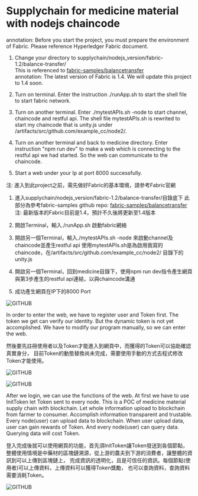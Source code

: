 # Supplychain for medicine material with nodejs chaincode

annotation: Before you start the project, you must prepare the environment of Fabric. Please reference Hyperledger Fabric document.

1. Change your directory to supplychain/nodejs_version/fabric-1.2/balance-transfer/  
This is referenced to [fabric-samples/balancetransfer](https://github.com/hyperledger/fabric-samples/tree/release-1.2/balance-transfer)  
annotation: The latest version of Fabric is 1.4. We will update this project to 1.4 soon.

2. Turn on terminal. Enter the instruction ./runApp.sh to start the shell file to start fabric network.

3. Turn on another terminal. Enter ./mytestAPIs.sh -node to start channel, chaincode and restful api.
The shell file mytestAPIs.sh is rewrited to start my chaincode that is unity.js under /artifacts/src/github.com/example_cc/node2/.

4. Turn on another terminal and back to medicine directory. Enter instruction "npm run dev" to make a web which is connecting to the restful api we had started. So the web can communicate to the chaincode.

5. Start a web under your Ip at port 8000 successfully.

注: 進入到此project之前，需先做好Fabric的基本環境，請參考Fabric官網

1. 進入supplychain/nodejs_version/fabric-1.2/balance-transfer/目錄底下
此部分為參考fabric-samples github repo:
[fabric-samples/balancetransfer](https://github.com/hyperledger/fabric-samples/tree/release-1.2/balance-transfer)
注: 最新版本的Fabric目前是1.4，預計不久後將更新至1.4版本

2. 開啟Terminal，輸入./runApp.sh 啟動fabric網絡

3. 開啟另一個Terminal，輸入./mytestAPIs.sh -node 來啟動channel及chaincode並產生restful api
使用mytestAPIs.sh是為啟用我寫的chaincode，在/artifacts/src/github.com/example_cc/node2/ 目錄下的unity.js

4. 開啟另一個Terminal，回到medicine目錄下，使用npm run dev指令產生網頁與第3步產生的restful api連結，以與chaincode溝通

5. 成功產生網頁在IP下的8000 Port

![GITHUB](https://github.com/a037580238/supplychain/blob/master/nodejs_version/home.PNG "Home")

In order to enter the web, we have to register user and Token first. The token we get can verify our identity.
But the dynamic token is not yet accomplished. We have to modify our program manually, so we can enter the web.

然後要先註冊使用者以及Token才能進入到網頁中，而獲得的Token可以協助確認真實身分，
目前Token的動態替換尚未完成，需要使用手動的方式去程式修改Token才能使用。

![GITHUB](https://github.com/a037580238/supplychain/blob/master/nodejs_version/registerToken.PNG "registerToken")

![GITHUB](https://github.com/a037580238/supplychain/blob/master/nodejs_version/registerUser.PNG "registerUser")

After we login, we can use the functions of the web. At first we have to use InitToken let Token sent to every node.
This is a POC of medicine material supply chain with blockchain. Let whole information upload to blockchain from farmer to consumer.
Accomplish information transparent and trustable. Every node(user) can upload data to blockchain. When user upload data, user can gain rewards of Token. And every node(user) can query data. Querying data will cost Token.

登入完成後就可以使用網頁的功能，首先須InitToken讓Token發送到各個節點，
整體使用情境是中藥材的區塊鏈溯源，從上游的農夫到下游的消費者，讓整體的資訊到可以上傳到區塊鏈上，
完成資訊的透明化，且是可信任的資訊。每個節點(使用者)可以上傳資料，上傳資料可以獲得Token獎勵，
也可以查詢資料，查詢資料需要消耗Token。

![GITHUB](https://github.com/a037580238/supplychain/blob/master/nodejs_version/functions.PNG "functions")
